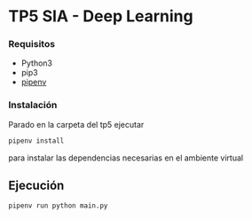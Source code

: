 # TP5 SIA - Deep Learning

### Requisitos

- Python3
- pip3
- [pipenv](https://pypi.org/project/pipenv/)

### Instalación

Parado en la carpeta del tp5 ejecutar

```sh
pipenv install
```

para instalar las dependencias necesarias en el ambiente virtual

## Ejecución

```
pipenv run python main.py
```
